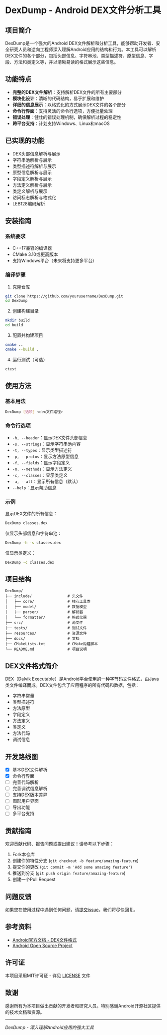 # DexDump - Android DEX文件分析工具

## 项目简介

DexDump是一个强大的Android DEX文件解析和分析工具，能够帮助开发者、安全研究人员和逆向工程师深入理解Android应用的结构和行为。本工具可以解析DEX文件的各个部分，包括头部信息、字符串池、类型描述符、原型信息、字段、方法和类定义等，并以清晰易读的格式展示这些信息。

## 功能特点

- **完整的DEX文件解析**：支持解析DEX文件的所有主要部分
- **模块化设计**：清晰的代码结构，易于扩展和维护
- **详细的信息展示**：以格式化的方式展示DEX文件的各个部分
- **命令行界面**：支持灵活的命令行选项，方便批量处理
- **错误处理**：健壮的错误处理机制，确保解析过程的稳定性
- **跨平台支持**：计划支持Windows、Linux和macOS

## 已实现的功能

- DEX头部信息解析与展示
- 字符串池解析与展示
- 类型描述符解析与展示
- 原型信息解析与展示
- 字段定义解析与展示
- 方法定义解析与展示
- 类定义解析与展示
- 访问标志解析与格式化
- LEB128编码解析

## 安装指南

### 系统要求
- C++17兼容的编译器
- CMake 3.10或更高版本
- 支持Windows平台（未来将支持更多平台）

### 编译步骤

1. 克隆仓库
```bash
git clone https://github.com/yourusername/DexDump.git
cd DexDump
```

2. 创建构建目录
```bash
mkdir build
cd build
```

3. 配置并构建项目
```bash
cmake ..
cmake --build .
```

4. 运行测试（可选）
```bash
ctest
```

## 使用方法

### 基本用法

```bash
DexDump [选项] <dex文件路径>
```

### 命令行选项

- `-h, --header`：显示DEX文件头部信息
- `-s, --strings`：显示字符串池内容
- `-t, --types`：显示类型描述符
- `-p, --protos`：显示方法原型信息
- `-f, --fields`：显示字段定义
- `-m, --methods`：显示方法定义
- `-c, --classes`：显示类定义
- `-a, --all`：显示所有信息（默认）
- `--help`：显示帮助信息

### 示例

显示DEX文件的所有信息：
```bash
DexDump classes.dex
```

仅显示头部信息和字符串池：
```bash
DexDump -h -s classes.dex
```

仅显示类定义：
```bash
DexDump -c classes.dex
```

## 项目结构

```
DexDump/
├── include/                # 头文件
│   ├── core/               # 核心工具类
│   ├── model/              # 数据模型
│   ├── parser/             # 解析器
│   └── formatter/          # 格式化器
├── src/                    # 源文件
├── tests/                  # 测试文件
├── resources/              # 资源文件
├── docs/                   # 文档
├── CMakeLists.txt          # CMake构建脚本
└── README.md               # 项目说明
```

## DEX文件格式简介

DEX（Dalvik Executable）是Android平台使用的一种字节码文件格式，由Java类文件编译而成。DEX文件包含了应用程序的所有代码和数据，包括：

- 字符串常量
- 类型描述符
- 方法原型
- 字段定义
- 方法定义
- 类定义
- 方法代码
- 调试信息

## 开发路线图

- [x] 基本DEX文件解析
- [x] 命令行界面
- [ ] 完善代码解析
- [ ] 完善调试信息解析
- [ ] 支持DEX版本差异
- [ ] 图形用户界面
- [ ] 导出功能
- [ ] 多平台支持

## 贡献指南

欢迎贡献代码、报告问题或提出建议！请参考以下步骤：

1. Fork本仓库
2. 创建你的特性分支 (`git checkout -b feature/amazing-feature`)
3. 提交你的更改 (`git commit -m 'Add some amazing feature'`)
4. 推送到分支 (`git push origin feature/amazing-feature`)
5. 创建一个Pull Request

## 问题反馈

如果您在使用过程中遇到任何问题，请[提交issue](https://github.com/yourusername/DexDump/issues)，我们将尽快回复。

## 参考资料

- [Android官方文档 - DEX文件格式](https://source.android.com/devices/tech/dalvik/dex-format)
- [Android Open Source Project](https://source.android.com/)

## 许可证

本项目采用MIT许可证 - 详见 [LICENSE](LICENSE) 文件

## 致谢

感谢所有为本项目做出贡献的开发者和研究人员。特别感谢Android开源社区提供的技术文档和资源。

---
*DexDump - 深入理解Android应用的强大工具*